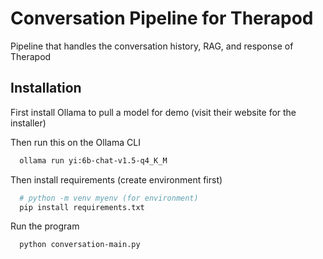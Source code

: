 # Conversation Pipeline for Therapod

Pipeline that handles the conversation history, RAG, and response of Therapod 

## Installation

First install Ollama to pull a model for demo (visit their website for the installer)

Then run this on the Ollama CLI
```bash
  ollama run yi:6b-chat-v1.5-q4_K_M
```

Then install requirements (create environment first)
```bash
  # python -m venv myenv (for environment)
  pip install requirements.txt
```

Run the program 
```bash
  python conversation-main.py
```
